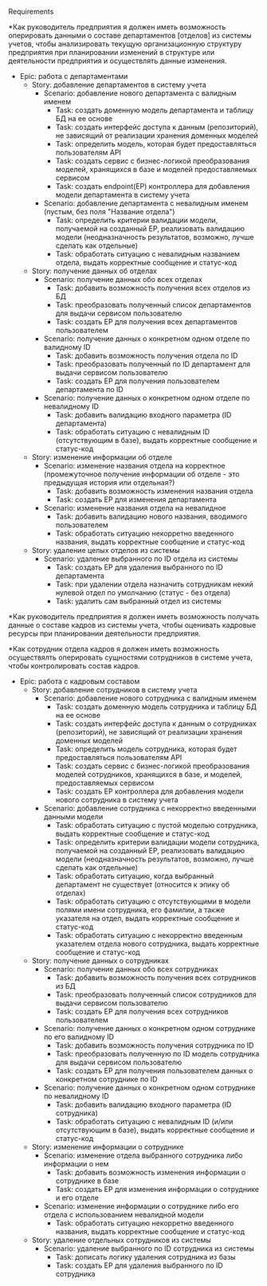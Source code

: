 Requirements

*Как руководитель предприятия я должен иметь возможность оперировать данными о составе департаментов [отделов] из системы учетов, 
чтобы анализировать текущую организационную структуру предприятия при планировании изменений в структуре или деятельности 
предприятия и осуществлять данные изменения. 
- Epic: работа с департаментами
    - Story: добавление департаментов в систему учета
        - Scenario: добавление нового департамента с валидным именем
            - Task: создать доменную модель департамента и таблицу БД на ее основе
            - Task: создать интерфейс доступа к данным (репозиторий), не зависящий от реализации хранения доменных моделей
            - Task: определить модель, которая будет предоставляться пользователям API
            - Task: создать сервис с бизнес-логикой преобразования моделей, хранящихся в базе и моделей предоставляемых сервисом
            - Task: создать endpoint(EP) контроллера для добавления модели департамента в систему учета
        - Scenario: добавление департамента с невалидным именем (пустым, без поля "Название отдела")
            - Task: определить критерии валидации модели, получаемой на созданный EP, 
                    реализовать валидацию модели (неодназначность результатов, возможно, лучше сделать как отдельные)
            - Task: обработать ситуацию с невалидным названием отдела, выдать корректные сообщение и статус-код
    - Story: получение данных об отделах
        - Scenario: получение данных обо всех отделах
            - Task: добавить возможность получения всех отделов из БД
            - Task: преобразовать полученный список департаментов для выдачи сервисом пользователю
            - Task: создать EP для получения всех департаментов пользователем
        - Scenario: получение данных о конкретном одном отделе по валидному ID
            - Task: добавить возможность получения отдела по ID
            - Task: преобразовать полученный по ID департамент для выдачи сервисом пользователю
            - Task: создать EP для получения пользователем департамента по ID
        - Scenario: получение данных о конкретном одном отделе по невалидному ID
            - Task: добавить валидацию входного параметра (ID департамента)
            - Task: обработать ситуацию с невалидным ID (отсутствующим в базе), выдать корректные сообщение и статус-код
    - Story: изменение информации об отделе
        - Scenario: изменение названия отдела на корректное 
        (промежуточное получение информации об отделе - это предыдущая история или отдельная?)
            - Task: добавить возможность изменения названия отдела
            - Task: создать EP для изменения департамента
        - Scenario: изменение названия отдела на невалидное
            - Task: добавить валидацию нового названия, вводимого пользователем
            - Task: обработать ситуацию некорретно введенного названия, выдать корректные сообщение и статус-код
    - Story: удаление целых отделов из системы
        - Scenario: удаление выбранного по ID отдела из системы
            - Task: создать EP для удаления выбранного по ID департамента
            - Task: при удалении отдела назначить сотрудникам некий нулевой отдел по умолчанию (статус - без отдела)
            - Task: удалить сам выбранный отдел из системы


*Как руководитель предприятия я должен иметь возможность получать данные о составе кадров из системы учета, 
чтобы оценивать кадровые ресурсы при планировании деятельности предприятия. 

*Как сотрудник отдела кадров я должен иметь возможность осуществялть оперировать сущностями сотрудников в системе учета, 
чтобы контролировать состав кадров. 
- Epic: работа с кадровым составом
    - Story: добавление сотрудников в систему учета
        - Scenario: добавление нового сотрудника с валидным именем
            - Task: создать доменную модель сотрудника и таблицу БД на ее основе
            - Task: создать интерфейс доступа к данным о сотрудниках (репозиторий), 
                    не зависящий от реализации хранения доменных моделей
            - Task: определить модель сотрудника, которая будет предоставляться пользователям API
            - Task: создать сервис с бизнес-логикой преобразования моделей сотрудников, хранящихся в базе, и моделей, 
                    предоставляемых сервисом
            - Task: создать EP контроллера для добавления модели нового сотрудника в систему учета
        - Scenario: добавление сотрудника с некорректно введенными данными модели
            - Task: обработать ситуацию с пустой моделью сотрудника, выдать корректные сообщение и статус-код
            - Task: определить критерии валидации модели сотрудника, получаемой на созданный EP, 
                    реализовать валидацию модели (неодназначность результатов, возможно, лучше сделать как отдельные)
            - Task: обработать ситуацию, когда выбранный департамент не существует (относится к эпику об отделах)
            - Task: обработать ситуацию с отсутствующими в модели полями имени сотрудника, его фамилии, а также указателя на отдел, 
                    выдать корректные сообщение и статус-код
            - Task: обработать ситуацию с некорректно введенным указателем отдела нового сотрудника, 
                    выдать корректные сообщение и статус-код
    - Story: получение данных о сотрудниках
        - Scenario: получение данных обо всех сотрудниках
            - Task: добавить возможность получения всех сотрудников из БД
            - Task: преобразовать полученный список сотрудников для выдачи сервисом пользователю
            - Task: создать EP для получения всех сотрудников пользователем
        - Scenario: получение данных о конкретном одном сотруднике по его валидному ID
            - Task: добавить возможность получения сотрудника по ID
            - Task: преобразовать полученную по ID модель сотрудника для выдачи сервисом пользователю
            - Task: создать EP для получения пользователем данных о конкретном сотруднике по ID
        - Scenario: получение данных о конкретном одном сотруднике по невалидному ID
            - Task: добавить валидацию входного параметра (ID сотрудника)
            - Task: обработать ситуацию с невалидным ID (и/или отсутствующим в базе), выдать корректные сообщение и статус-код
    - Story: изменение информации о сотруднике
        - Scenario: изменение отдела выбранного сотрудника либо информации о нем
            - Task: добавить возможность изменения информации о сотруднике в базе
            - Task: создать EP для изменения информации о сотруднике и его отделе
        - Scenario: изменение информации о сотруднике либо его отдела с использованием невалидной модели
            - Task: обработать ситуацию некорретно введенного названия, выдать корректные сообщение и статус-код
    - Story: удаление отдельных сотрудников из системы
        - Scenario: удаление выбранного по ID сотрудника из системы
            - Task: дописать логику удаления сотрудника из базы
            - Task: создать EP для удаления выбранного по ID сотрудника